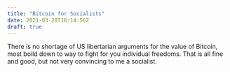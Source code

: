 ```yaml
---
title: "Bitcoin for Socialists"
date: 2021-03-28T16:14:56Z
draft: true
---
```


There is no shortage of US libertarian arguments for the value of Bitcoin,
most boild down to way to fight for you individual freedoms. That is all fine
and good, but not very convincing to me a socialist. 
